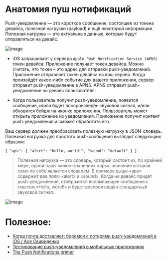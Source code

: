# Анатомия пуш нотификаций

Push-уведомление — это короткое сообщение, состоящее из токена девайса, полезной нагрузки (payload) и ещё некоторой информации. 
Полезная нагрузка — это актуальные данные, которые будут отправляться на девайс.

![image](https://user-images.githubusercontent.com/47610132/182320430-59439cd2-50a9-4192-89db-7e008ca0727c.png)

- iOS запрашивает у сервера `Apple Push Notification Service (APNS)` токен девайса. Приложение получает токен девайса. 
Можно считать, что токен – это адрес для отправки push-уведомлений. Приложение отправляет токен девайса на ваш сервер. 
Когда произойдёт какое-либо событие для вашего приложения, сервер отправит push-уведомление в APNS. APNS отправит push-уведомление на девайс пользователя.

- Когда пользователь получит push-уведомление, появится сообщение, и/или будет воспроизведён звуковой сигнал, и/или обновится бейдж на иконке приложения. 
Пользователь может открыть приложение из уведомления. Приложение получит контент push-уведомления и сможет обработать его.

Ваш сервер должен преобразовать полезную нагрузку в JSON-словарь. Полезная нагрузка для простого push-сообщения выглядит следующим образом:

```{ "aps": { "alert": "Hello, world!", "sound": "default" } }```

> Полезная нагрузка — это словарь, который состоит из, по крайней мере, одной пары «ключ-значение» «aps», значение которой само по себе является словарём. 
> В примере выше «aps» содержит два поля: «alert» и «sound». Когда на девайс придёт push-уведомление, отобразится всплывающее сообщение 
> с текстом «Hello, world!» и будет воспроизведён стандартный звуковой сигнал.

![image](https://user-images.githubusercontent.com/47610132/182321644-1d6ed4b9-c1ee-40a0-af50-d1d646607573.png)

# Полезное:
- [Когда почта доставляет: боремся с потерями push-уведомлений в iOS / Ася Свириденко](https://www.youtube.com/watch?v=SVCMbPIuy8w&t=1471s)
- [Тестирование push-уведомлений в мобильных приложениях](https://habr.com/ru/company/youla/blog/553762/)
- [The Push Notifications primer](https://www.wwdcnotes.com/notes/wwdc20/10095/)
